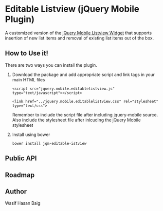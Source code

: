 Editable Listview (jQuery Mobile Plugin)
========================================
A customized version of the [jQuery Mobile Listview Widget](http://demos.jquerymobile.com/1.4.2/listview/) that supports insertion of new list items and removal of existing list items out of the box.

## How to Use it!
There are two ways you can install the plugin.

1. Download the package and add appropriate script and link tags in your main HTML files

    `<script src="jquery.mobile.editablelistview.js" type="text/javascript"></script>`
    
    `<link href="../jquery.mobile.editablelistview.css" rel="stylesheet" type="text/css">`

    Remember to include the script file after including jquery-mobile source. Also include the stylesheet file after inlcuding the jQuery Mobile stylesheet

2. Install using bower

    `bower install jqm-editable-istview`
    
## Public API


## Roadmap

## Author
Wasif Hasan Baig